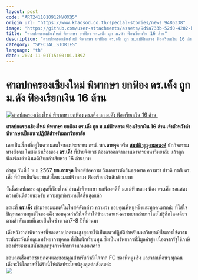 ```yaml
---
layout: post
code: "ART2411010912MV0XQ5"
origin_url: "https://www.khaosod.co.th/special-stories/news_9486338"
image: "https://github.com/user-attachments/assets/9d9a733b-52d0-4282-b07d-27b36e278980"
title: "ศาลปกครองเชียงใหม่ พิพากษา ยกฟ้อง ดร.เค็ง ถูก ม.ดัง ฟ้องเรียกเงิน 16 ล้าน"
description: "ศาลปกครองเชียงใหม่ พิพากษา ยกฟ้อง ดร.เค็ง ถูก ม.แม่ฟ้าหลวง ฟ้องเรียกเงิน 16 ล้าน เจ้าตัวหวังคำพิพากษาเป็นแนวปฏิบัติสำหรับมหาวิทยาลัย"
category: "SPECIAL_STORIES"
language: "th"
date: 2024-11-01T15:00:01.139Z
---
```


# ศาลปกครองเชียงใหม่ พิพากษา ยกฟ้อง ดร.เค็ง ถูก ม.ดัง ฟ้องเรียกเงิน 16 ล้าน

[![ศาลปกครองเชียงใหม่ พิพากษา ยกฟ้อง ดร.เค็ง ถูก ม.ดัง ฟ้องเรียกเงิน 16 ล้าน ](https://www.khaosod.co.th/wpapp/uploads/2024/11/dr.jpg "ศาลปกครองเชียงใหม่ พิพากษา ยกฟ้อง ดร.เค็ง ถูก ม.ดัง ฟ้องเรียกเงิน 16 ล้าน ")](https://www.khaosod.co.th/wpapp/uploads/2024/11/dr.jpg)

**ศาลปกครองเชียงใหม่ พิพากษา ยกฟ้อง ดร.เค็ง ถูก ม.แม่ฟ้าหลวง ฟ้องเรียกเงิน 16 ล้าน เจ้าตัวหวังคำพิพากษาเป็นแนวปฏิบัติสำหรับมหาวิทยาลัย**

เคยเป็นเรื่องที่อยู่ในความสนใจของประชาชน กรณี **บก.ลายจุด** หรือ [**สมบัติ บุญงามอนงค์**](https://www.facebook.com/nuling?__cft__[0]=AZWcc2Kxt18y1OOJgj4oyU-QycqD7yKIKUMB2fctWUiCw7OqtQDJV-78JHMXncgACT4O3wORofe7XFjXujmCM09Ir-Pg5WWbZWYgeQHYJ59G_n2J4RRgkabkc-uYpYpdhUyXoqtMQK_DTlImeaD2tsi4vmRoADtUlL1hBlD8ljU2-w&__tn__=-UC%2CP-R) นักกิจกรรมทางสังคม โพสต์เล่าเรื่องของ **ดร.เค็ง** ที่ป่วยจิตเวช ต้องลาออกจากงานอาจารย์มหาวิทยาลัย แล้วถูกฟ้องร้องดำเนินคดีเรียกค่าเสียหาย 16 ล้านบาท

ล่าสุด วันที่ 1 พ.ย.2567 **บก.ลายจุด** โพสต์ข้อความ ถึงผลการตัดสินของศาล ความว่า ข่าวดี กรณี ดร. เค็ง ที่ป่วยเป็นจิตเวชแล้วโดน ม.แม่ฟ้าหลวง ฟ้องเรียกเงินสิบล้านบาท

วันนี้ศาลปกครองสูงสุดที่เชียงใหม่ อ่านคำพิพากษา ยกฟ้องคดีที่ ม.แม่ฟ้าหลวง ฟ้อง ดร.เค็ง ขอแสดงความยินดีด้วยนะครับ ความทุกข์ทรมานได้สิ้นสุดแล้ว

ขณะที่ **ดร.เค็ง** เข้ามาคอมเมนต์ในโพสต์ดังกล่าว ความว่า ขอบคุณพี่หนูหริ่งและทุกคนมากค่ะ ที่ใส่ใจปัญหาความทุกข์ใจของเค็ง ขอบคุณกำลังใจที่ทำให้ข้ามเวลาแห่งความยากลำบากโดยไม่รู้สึกโดดเดี่ยวตามลำพังแบบที่เคยเป็นในช่วงเวลา7-8 ปีที่ผ่านมา

เค็งหวังว่าคำพิพากษานี้ของศาลปกครองสูงสุดจะใช้เป็นแนวปฏิบัติสำหรับมหาวิทยาลัยในการใช้ความระมัดระวังเพื่อดูแลทรัพยากรบุคคล ที่เป็นนักเรียนทุน ซึ่งเป็นทรัพยากรที่มีมูลค่าสูง เนื่องจากรัฐใช้ภาษีของประชาชนสนับสนุนทุนการศึกษา​จำนวนมหาศาล

ขอบคุณสื่อมวลชนทุกคนและขอบคุณสำหรับกำลังใจจาก FC ของพี่หนูหริ่ง และจากเพื่อนๆ ทุกคน  
เค็งจะใช้โอกาสที่ได้รับนี้ให้เกิดประโยชน์สูงสุดต่อสังคมค่ะ  
[![](https://www.khaosod.co.th/wpapp/uploads/2024/11/dr2.jpg)](https://www.khaosod.co.th/wpapp/uploads/2024/11/dr2.jpg)

